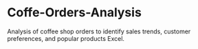 # Coffe-Orders-Analysis
Analysis of coffee shop orders to identify sales trends, customer preferences, and popular products Excel.
